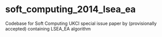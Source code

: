 soft_computing_2014_lsea_ea
===========================

Codebase for Soft Computing UKCI special issue paper by (provisionally accepted) containing LSEA_EA algorithm
